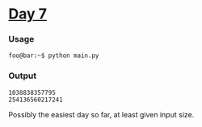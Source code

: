 # [Day 7](https://adventofcode.com/2024/day/7)
### Usage
```
foo@bar:~$ python main.py
```
### Output
```
1038838357795
254136560217241
```

Possibly the easiest day so far, at least given input size.